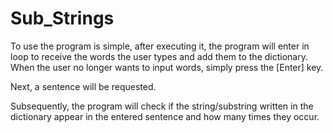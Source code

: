 # Sub_Strings

To use the program is simple, after executing it, the program will enter in loop to receive the words the user types and add them to the dictionary. When the user no longer wants to input words, simply press the [Enter] key.

Next, a sentence will be requested.

Subsequently, the program will check if the string/substring written in the dictionary appear in the entered sentence and how many times they occur.

